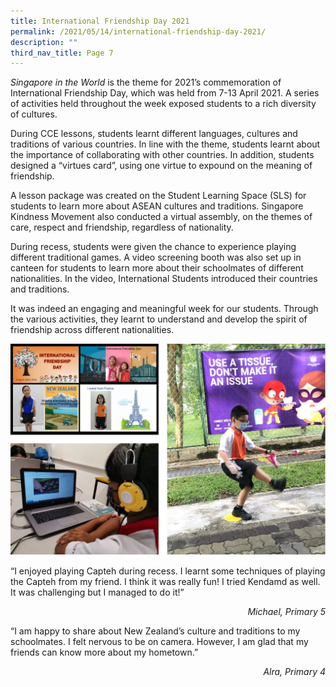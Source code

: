 ```yaml
---
title: International Friendship Day 2021
permalink: /2021/05/14/international-friendship-day-2021/
description: ""
third_nav_title: Page 7
---
```


<p><em>Singapore in the World</em>&nbsp;is the theme for 2021&rsquo;s commemoration of International Friendship Day, which was held from 7-13 April 2021. A series of activities held throughout the week exposed students to a rich diversity of cultures.</p>
<p>During CCE lessons, students learnt different languages, cultures and traditions of various countries. In line with the theme, students learnt about the importance of collaborating with other countries. In addition, students designed a &ldquo;virtues card&rdquo;, using one virtue to expound on the meaning of friendship.</p>
<p>A lesson package was created on the Student Learning Space (SLS) for students to learn more about ASEAN cultures and traditions. Singapore Kindness Movement also conducted a virtual assembly, on the themes of care, respect and friendship, regardless of nationality.</p>
<p>During recess, students were given the chance to experience playing different traditional games. A video screening booth was also set up in canteen for students to learn more about their schoolmates of different nationalities. In the video, International Students introduced their countries and traditions.</p>
<p>It was indeed an engaging and meaningful week for our students. Through the various activities, they learnt to understand and develop the spirit of friendship across different nationalities.</p>
<img src="/images/issue1.png">
<p>&ldquo;I enjoyed playing Capteh during recess. I learnt some techniques of playing the Capteh from my friend. I think it was really fun! I tried Kendamd as well. It was challenging but I managed to do it!&rdquo;</p>
<p style="text-align: right;"><em>Michael, Primary 5</em></p>
<p>&ldquo;I am happy to share about New Zealand&rsquo;s culture and traditions to my schoolmates. I felt nervous to be on camera. However, I am glad that my friends can know more about my hometown.&rdquo;</p>
<p style="text-align: right;"><em>Alra, Primary 4</em></p>